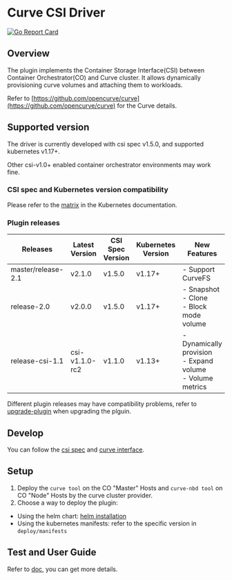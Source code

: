 # Curve CSI Driver

[![Go Report Card](https://goreportcard.com/badge/github.com/opencurve/curve-csi)](https://goreportcard.com/report/github.com/opencurve/curve-csi)

## Overview

The plugin implements the Container Storage Interface(CSI) between
Container Orchestrator(CO) and Curve cluster. It allows dynamically
provisioning curve volumes and attaching them to workloads.

Refer to [https://github.com/opencurve/curve](https://github.com/opencurve/curve) for the Curve details.


## Supported version

The driver is currently developed with csi spec v1.5.0, and supported kubernetes v1.17+.

Other csi-v1.0+ enabled container orchestrator environments may work fine.

### CSI spec and Kubernetes version compatibility

Please refer to the [matrix](https://kubernetes-csi.github.io/docs/#kubernetes-releases)
in the Kubernetes documentation.

### Plugin releases

| Releases | Latest Version |CSI Spec Version | Kubernetes Version | New Features |
|--- | ---| --- |--- | ---|
| master/release-2.1 | v2.1.0 | v1.5.0 | v1.17+ | - Support CurveFS |
| release-2.0 | v2.0.0 | v1.5.0 | v1.17+ | - Snapshot<br/> - Clone<br/> - Block mode volume|
| release-csi-1.1 | csi-v1.1.0-rc2 | v1.1.0 | v1.13+ | - Dynamically provision <br/> - Expand volume <br/> - Volume metrics|

Different plugin releases may have compatibility problems, refer to [upgrade-plugin](docs/upgrade-plugin.md) when upgrading the plguin.

## Develop

You can follow the [csi spec](https://github.com/container-storage-interface/spec/blob/master/spec.md)
and [curve interface](docs/curve-interface).

## Setup

1. Deploy the `curve tool` on the CO "Master" Hosts and `curve-nbd tool` on CO "Node" Hosts by the curve cluster provider.
2. Choose a way to deploy the plugin:

- Using the helm chart: [helm installation](charts/curve-csi/README.md)
- Using the kubernetes manifests: refer to the specific version in `deploy/manifests`

## Test and User Guide

Refer to [doc](docs/README.md), you can get more details.
